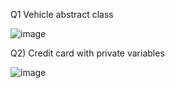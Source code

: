 Q1 Vehicle abstract class

![image](https://github.com/Prahladhnc/1BM21AI086-OOP-lab/assets/116821694/9a6806a6-d900-41b9-a3ed-ba1923120d47)


Q2) Credit card with private variables

![image](https://github.com/Prahladhnc/1BM21AI086-OOP-lab/assets/116821694/78d601e6-6f4f-4d02-bd8d-546293346955)

